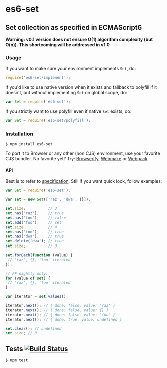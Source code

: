 # es6-set
## Set collection as specified in ECMAScript6

__Warning:
v0.1 version does not ensure O(1) algorithm complexity (but O(n)). This shortcoming will be addressed in v1.0__

### Usage

If you want to make sure your environment implements `Set`, do:

```javascript
require('es6-set/implement');
```

If you'd like to use native version when it exists and fallback to polyfill if it doesn't, but without implementing `Set` on global scope, do:

```javascript
var Set = require('es6-set');
```

If you strictly want to use polyfill even if native `Set` exists, do:

```javascript
var Set = require('es6-set/polyfill');
```

### Installation

	$ npm install es6-set

To port it to Browser or any other (non CJS) environment, use your favorite CJS bundler. No favorite yet? Try: [Browserify](http://browserify.org/), [Webmake](https://github.com/medikoo/modules-webmake) or [Webpack](http://webpack.github.io/)

#### API

Best is to refer to [specification](http://people.mozilla.org/~jorendorff/es6-draft.html#sec-set-objects). Still if you want quick look, follow examples:

```javascript
var Set = require('es6-set');

var set = new Set(['raz', 'dwa', {}]);

set.size;          // 3
set.has('raz');    // true
set.has('foo');    // false
set.add('foo');    // set
set.size           // 4
set.has('foo');    // true
set.has('dwa');    // true
set.delete('dwa'); // true
set.size;          // 3

set.forEach(function (value) {
 // 'raz', {}, 'foo' iterated
});

// FF nightly only:
for (value of set) {
 // 'raz', {}, 'foo' iterated
}

var iterator = set.values();

iterator.next(); // { done: false, value: 'raz' }
iterator.next(); // { done: false, value: {} }
iterator.next(); // { done: false, value: 'foo' }
iterator.next(); // { done: true, value: undefined }

set.clear(); // undefined
set.size; // 0
```

## Tests [![Build Status](https://travis-ci.org/medikoo/es6-set.png)](https://travis-ci.org/medikoo/es6-set)

	$ npm test
